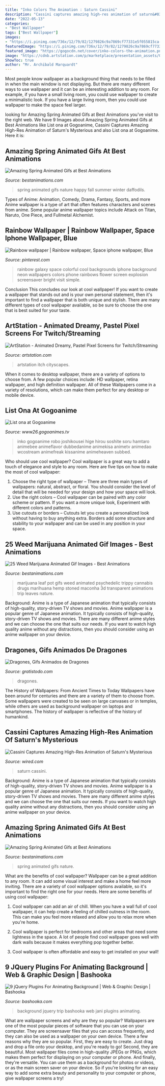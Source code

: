 ```yaml
---
title: "Inko Colors The Animation : Saturn Cassini"
description: "Cassini captures amazing high-res animation of saturn&#039;s mysterious"
date: "2022-05-13"
categories:
- "Best Wallpaper"
tags: ["Best Wallpaper"]
images:
- "https://i.pinimg.com/736x/12/79/82/1279826c9a7869cf77331e5f055815ca--rainbow-wallpaper-wallpaper-art.jpg"
featuredImage: "https://i.pinimg.com/736x/12/79/82/1279826c9a7869cf77331e5f055815ca--rainbow-wallpaper-wallpaper-art.jpg"
featured_image: "https://gogocdn.net/cover/inko-colors-the-animation.png"
image: "https://cdnb.artstation.com/p/marketplace/presentation_assets/000/618/603/large/file.jpg?1606498181"
ShowToc: true
author: "Mr. Archibald Marquardt"
---
```



Most people know wallpaper as a background thing that needs to be filled in when the main window is not displaying. But there are many different ways to use wallpaper and it can be an interesting addition to any room. For example, if you have a small living room, you could use wallpaper to create a minimalistic look. If you have a large living room, then you could use wallpaper to make the space feel larger.

	

		
looking for Amazing Spring Animated Gifs at Best Animations you've visit to the right web. We have 9 Images about Amazing Spring Animated Gifs at Best Animations like List ona at Gogoanime, Cassini Captures Amazing High-Res Animation of Saturn&#039;s Mysterious and also List ona at Gogoanime. Here it is:
		
    
## Amazing Spring Animated Gifs At Best Animations

<img loading=lazy src="https://bestanimations.com/Nature/spring/daffodils-spring-nature-gif-1.gif" onerror="this.onerror=null;this.src='https://tse2.mm.bing.net/th?id=OIP.FtxpqNbk-kAvwc12ENnX3AHaE7&amp;pid=15.1';" alt="Amazing Spring Animated Gifs at Best Animations">

_Source: bestanimations.com_

>spring animated gifs nature happy fall summer winter daffodils. 

	

Types of Anime: Animation, Comedy, Drama, Fantasy, Sports, and more
Anime wallpaper is a type of art that often features characters and scenes from anime. Some popular anime wallpaper topics include Attack on Titan, Naruto, One Piece, and Fullmetal Alchemist.

    
## Rainbow Wallpaper | Rainbow Wallpaper, Space Iphone Wallpaper, Blue

<img loading=lazy src="https://i.pinimg.com/736x/12/79/82/1279826c9a7869cf77331e5f055815ca--rainbow-wallpaper-wallpaper-art.jpg" onerror="this.onerror=null;this.src='https://tse1.mm.bing.net/th?id=OIP.DyK71ndYSbl1vX3SOUkufQHaNJ&amp;pid=15.1';" alt="Rainbow wallpaper | Rainbow wallpaper, Space iphone wallpaper, Blue">

_Source: pinterest.com_

>rainbow galaxy space colorful cool backgrounds iphone background neon wallpapers colors phone rainbows flower screen explosion screensaver bright visit simple. 

	

Conclusion
This concludes our look at cool wallpaper! If you want to create a wallpaper that stands out and is your own personal statement, then it's important to find a wallpaper that is both unique and stylish. There are many different types of cool wallpaper available, so be sure to choose the one that is best suited for your taste.

    
## ArtStation - Animated Dreamy, Pastel Pixel Screens For Twitch/Streaming

<img loading=lazy src="https://cdnb.artstation.com/p/marketplace/presentation_assets/000/618/603/large/file.jpg?1606498181" onerror="this.onerror=null;this.src='https://tse4.mm.bing.net/th?id=OIP.ZWeGIQk0D9OK5FUvimhkiQHaEK&amp;pid=15.1';" alt="ArtStation - Animated Dreamy, Pastel Pixel Screens for Twitch/Streaming">

_Source: artstation.com_

>artstation itch cityscapes. 

	

When it comes to desktop wallpaper, there are a variety of options to choose from. A few popular choices include: HD wallpaper, retina wallpaper, and high definition wallpaper. All of these Wallpapers come in a variety of resolutions, which can make them perfect for any desktop or mobile device. 

    
## List Ona At Gogoanime

<img loading=lazy src="https://gogocdn.net/cover/inko-colors-the-animation.png" onerror="this.onerror=null;this.src='https://tse4.mm.bing.net/th?id=OIP.K9j0Szai9uuMV8aMkONjkgAAAA&amp;pid=15.1';" alt="List ona at Gogoanime">

_Source: www26.gogoanimes.tv_

>inko gogoanime robo joshikousei hige hirou soshite soru hamtaro animebee animeflavor dubbedanime animekisa animetv animedao wcostream animefreak kissanime animeheaven subbed. 

	

Who should use cool wallpaper?
Cool wallpaper is a great way to add a touch of elegance and style to any room. Here are five tips on how to make the most of cool wallpaper: 
1) Choose the right type of wallpaper – There are three main types of wallpapers: natural, abstract, or floral. You should consider the level of detail that will be needed for your design and how your space will look. 
2) Use the right colors – Cool wallpaper can be paired with any color scheme or pattern. If you want a more unique look, Experiment with different colors and patterns. 
3) Use cutouts or borders – Cutouts let you create a personalized look without having to buy anything extra. Borders add some structure and stability to your wallpaper and can be used in any position in your space.

    
## 25 Weed Marijuana Animated Gif Images - Best Animations

<img loading=lazy src="http://bestanimations.com/Nature/Flora/Hemp/animated-hemp-marijuana-gif-7.gif" onerror="this.onerror=null;this.src='https://tse2.mm.bing.net/th?id=OIP.9F5DP-maLDLrRktR4IeI7gHaI5&amp;pid=15.1';" alt="25 Weed Marijuana Animated Gif Images - Best Animations">

_Source: bestanimations.com_

>marijuana leaf pot gifs weed animated psychedelic trippy cannabis drugs marihuana hemp stoned maconha 3d transparent animations trip leaves nature. 

	

Background: Anime is a type of Japanese animation that typically consists of high-quality, story-driven TV shows and movies.
Anime wallpaper is a popular genre of Japanese animation. It typically consists of high-quality, story-driven TV shows and movies. There are many different anime styles and we can choose the one that suits our needs. If you want to watch high quality anime without any distractions, then you should consider using an anime wallpaper on your device.

    
## Dragones, Gifs Animados De Dragones

<img loading=lazy src="https://www.gratistodo.com/wp-content/uploads/2017/02/dragones-12.gif" onerror="this.onerror=null;this.src='https://tse3.mm.bing.net/th?id=OIP.HKpzXzWt9YgOvM4L3yf9FgHaJ4&amp;pid=15.1';" alt="Dragones, Gifs Animados de Dragones">

_Source: gratistodo.com_

>dragones. 

	

The History of Wallpapers: From Ancient Times to Today
Wallpapers have been around for centuries and there are a variety of them to choose from. Some wallpapers were created to be seen on large canvases or in temples, while others are used as background wallpaper on laptops and smartphones. The history of wallpaper is reflective of the history of humankind.

    
## Cassini Captures Amazing High-Res Animation Of Saturn&#039;s Mysterious

<img loading=lazy src="https://media.wired.com/photos/5933056a68cb3b3dc4097988/191:100/w_1280,c_limit/saturn-hexagon_660.gif?mbid=social_retweet" onerror="this.onerror=null;this.src='https://tse4.mm.bing.net/th?id=OIP.KL-ApGjEMA7WF8anw5gQTgHaD4&amp;pid=15.1';" alt="Cassini Captures Amazing High-Res Animation of Saturn&#039;s Mysterious">

_Source: wired.com_

>saturn cassini. 

	

Background: Anime is a type of Japanese animation that typically consists of high-quality, story-driven TV shows and movies.
Anime wallpaper is a popular genre of Japanese animation. It typically consists of high-quality, story-driven TV shows and movies. There are many different anime styles and we can choose the one that suits our needs. If you want to watch high quality anime without any distractions, then you should consider using an anime wallpaper on your device.

    
## Amazing Spring Animated Gifs At Best Animations

<img loading=lazy src="https://bestanimations.com/Nature/spring/spring-nature-gif-20.gif" onerror="this.onerror=null;this.src='https://tse3.mm.bing.net/th?id=OIP.cOsYeR4awOCGeihlAHlVgAHaEK&amp;pid=15.1';" alt="Amazing Spring Animated Gifs at Best Animations">

_Source: bestanimations.com_

>spring animated gifs nature. 

	

What are the benefits of cool wallpaper?
Wallpaper can be a great addition to any room. It can add some visual interest and make a home feel more inviting. There are a variety of cool wallpaper options available, so it's important to find the right one for your needs. Here are some benefits of using cool wallpaper: 
1. Cool wallpaper can add an air of chill. When you have a wall full of cool wallpaper, it can help create a feeling of chilled outness in the room. This can make you feel more relaxed and allow you to relax more when you're home. 

2. Cool wallpaper is perfect for bedrooms and other areas that need some lightness in the space. A lot of people find cool wallpaper goes well with dark walls because it makes everything pop together better. 

3. Cool wallpaper is often affordable and easy to get installed on your wall!

    
## 9 JQuery Plugins For Animating Background | Web &amp; Graphic Design | Bashooka

<img loading=lazy src="http://bashooka.com/wp-content/uploads/2014/10/background-trip-5.jpg" onerror="this.onerror=null;this.src='https://tse4.mm.bing.net/th?id=OIP.t7iGQO4FFruMn_3IvzxrQgHaDa&amp;pid=15.1';" alt="9 jQuery Plugins For Animating Background | Web &amp; Graphic Design | Bashooka">

_Source: bashooka.com_

>background jquery trip bashooka web jani plugins animating. 

	

What are wallpaper screens and why are they so popular?
Wallpapers are one of the most popular pieces of software that you can use on your computer. They are screensaver files that you can access frequently, and they can also be used as a wallpaper on your own device. There a few reasons why they are so popular. First, they are easy to create. Just drag and drop a file onto your desktop, and you're ready to go! Second, they are beautiful. Most wallpaper files come in high-quality JPEGs or PNGs, which makes them perfect for displaying on your computer or phone. And finally, they're versatile. You can use them as a background for photos or videos, or as the main screen saver on your device. So if you're looking for an easy way to add some extra beauty and personality to your computer or phone, give wallpaper screens a try!

